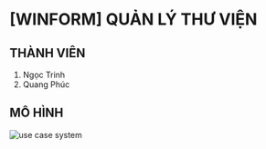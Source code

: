 # [WINFORM] QUẢN LÝ THƯ VIỆN
## THÀNH VIÊN
<ol>  
  <li>Ngọc Trinh</li>
  <li>Quang Phúc</li>  
</ol>

## MÔ HÌNH
<img src="./BG.png" alt="use case system"/>